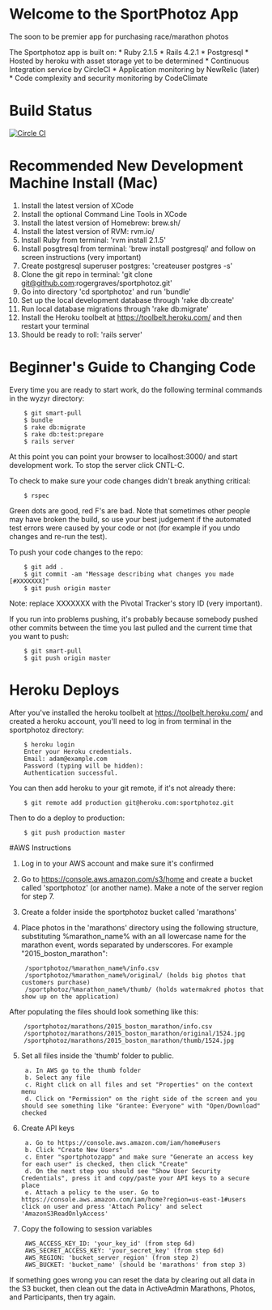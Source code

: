 # Welcome to the SportPhotoz App
The soon to be premier app for purchasing race/marathon photos

The Sportphotoz app is built on:
    * Ruby 2.1.5
    * Rails 4.2.1
    * Postgresql
    * Hosted by heroku with asset storage yet to be determined
    * Continuous Integration service by CircleCI
    * Application monitoring by NewRelic (later)
    * Code complexity and security monitoring by CodeClimate

# Build Status
[![Circle CI](https://circleci.com/gh/rogergraves/sportphotoz/tree/master.svg?style=svg)](https://circleci.com/gh/rogergraves/sportphotoz/tree/master)

# Recommended New Development Machine Install (Mac)
1. Install the latest version of XCode
2. Install the optional Command Line Tools in XCode
3. Install the latest version of Homebrew: brew.sh/
4. Install the latest version of RVM: rvm.io/
5. Install Ruby from terminal: 'rvm install 2.1.5'
6. Install posgtresql from terminal: 'brew install postgresql' and follow on screen instructions (very important)
7. Create postgresql superuser postgres: 'createuser postgres -s'
8. Clone the git repo in terminal: 'git clone git@github.com:rogergraves/sportphotoz.git'
9. Go into directory 'cd sportphotoz' and run 'bundle'
10. Set up the local development database through 'rake db:create'
11. Run local database migrations through 'rake db:migrate'
12. Install the Heroku toolbelt at https://toolbelt.heroku.com/ and then restart your terminal
12. Should be ready to roll: 'rails server'

# Beginner's Guide to Changing Code
Every time you are ready to start work, do the following terminal commands in the wyzyr directory:

        $ git smart-pull
        $ bundle
        $ rake db:migrate
        $ rake db:test:prepare
        $ rails server

At this point you can point your browser to localhost:3000/ and start development work. To stop the server click CNTL-C.

To check to make sure your code changes didn't break anything critical:

        $ rspec

Green dots are good, red F's are bad. Note that sometimes other people may have broken the build, so use your best judgement if the automated test errors were caused by your code or not (for example if you undo changes and re-run the test).

To push your code changes to the repo:

        $ git add .
        $ git commit -am "Message describing what changes you made [#XXXXXXX]"
        $ git push origin master

Note: replace XXXXXXX with the Pivotal Tracker's story ID (very important).

If you run into problems pushing, it's probably because somebody pushed other commits between the time you last pulled and the current time that you want to push:

        $ git smart-pull
        $ git push origin master

# Heroku Deploys
After you've installed the heroku toolbelt at https://toolbelt.heroku.com/ and created a heroku account, you'll need to log in from terminal in the sportphotoz directory:

        $ heroku login
        Enter your Heroku credentials.
        Email: adam@example.com
        Password (typing will be hidden):
        Authentication successful.

You can then add heroku to your git remote, if it's not already there:

        $ git remote add production git@heroku.com:sportphotoz.git

Then to do a deploy to production:

        $ git push production master
        
#AWS Instructions

1. Log in to your AWS account and make sure it's confirmed
2. Go to https://console.aws.amazon.com/s3/home and create a bucket called 'sportphotoz' (or another name). Make a note of the server region for step 7.
3. Create a folder inside the sportphotoz bucket called 'marathons'
4. Place photos in the 'marathons' directory using the following structure, substituting %marathon_name% with an all lowercase name for the marathon event, words separated by underscores. For example "2015_boston_marathon":

        /sportphotoz/%marathon_name%/info.csv
        /sportphotoz/%marathon_name%/original/ (holds big photos that customers purchase)
        /sportphotoz/%marathon_name%/thumb/ (holds watermakred photos that show up on the application)

After populating the files should look something like this:

        /sportphotoz/marathons/2015_boston_marathon/info.csv
        /sportphotoz/marathons/2015_boston_marathon/original/1524.jpg
        /sportphotoz/marathons/2015_boston_marathon/thumb/1524.jpg
        
5. Set all files inside the 'thumb' folder to public.

        a. In AWS go to the thumb folder
        b. Select any file
        c. Right click on all files and set "Properties" on the context menu
        d. Click on "Permission" on the right side of the screen and you should see something like "Grantee: Everyone" with "Open/Download" checked
        
6. Create API keys

        a. Go to https://console.aws.amazon.com/iam/home#users
        b. Click "Create New Users"
        c. Enter "sportphotozapp" and make sure "Generate an access key for each user" is checked, then click "Create"
        d. On the next step you should see "Show User Security Credentials", press it and copy/paste your API keys to a secure place
        e. Attach a policy to the user. Go to https://console.aws.amazon.com/iam/home?region=us-east-1#users click on user and press 'Attach Policy' and select 'AmazonS3ReadOnlyAccess'

7. Copy the following to session variables

        AWS_ACCESS_KEY_ID: 'your_key_id' (from step 6d)
        AWS_SECRET_ACCESS_KEY: 'your_secret_key' (from step 6d)
        AWS_REGION: 'bucket_server_region' (from step 2)
        AWS_BUCKET: 'bucket_name' (should be 'marathons' from step 3)

If something goes wrong you can reset the data by clearing out all data in the S3 bucket, then clean out the data in ActiveAdmin Marathons, Photos, and Participants, then try again.